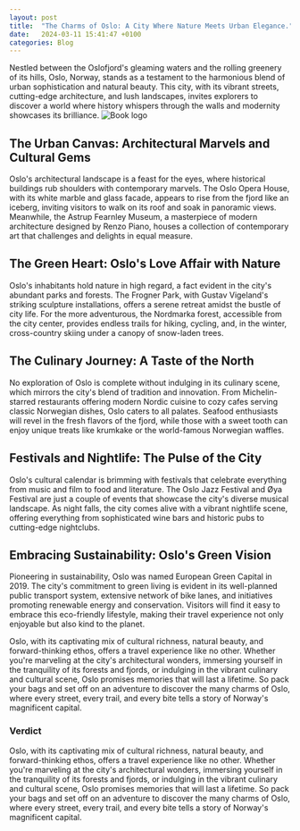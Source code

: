 ```yaml
---
layout: post
title:  "The Charms of Oslo: A City Where Nature Meets Urban Elegance."
date:   2024-03-11 15:41:47 +0100
categories: Blog
---
```


Nestled between the Oslofjord's gleaming waters and the rolling greenery of its hills, Oslo, Norway, stands as a testament to the harmonious blend of urban sophistication and natural beauty. This city, with its vibrant streets, cutting-edge architecture, and lush landscapes, invites explorers to discover a world where history whispers through the walls and modernity showcases its brilliance.
![Book logo](../../../../assets/images/oslo_ferry.jpeg)


## The Urban Canvas: Architectural Marvels and Cultural Gems
Oslo's architectural landscape is a feast for the eyes, where historical buildings rub shoulders with contemporary marvels. The Oslo Opera House, with its white marble and glass facade, appears to rise from the fjord like an iceberg, inviting visitors to walk on its roof and soak in panoramic views. Meanwhile, the Astrup Fearnley Museum, a masterpiece of modern architecture designed by Renzo Piano, houses a collection of contemporary art that challenges and delights in equal measure.

## The Green Heart: Oslo's Love Affair with Nature
Oslo's inhabitants hold nature in high regard, a fact evident in the city's abundant parks and forests. The Frogner Park, with Gustav Vigeland's striking sculpture installations, offers a serene retreat amidst the bustle of city life. For the more adventurous, the Nordmarka forest, accessible from the city center, provides endless trails for hiking, cycling, and, in the winter, cross-country skiing under a canopy of snow-laden trees.

## The Culinary Journey: A Taste of the North
No exploration of Oslo is complete without indulging in its culinary scene, which mirrors the city's blend of tradition and innovation. From Michelin-starred restaurants offering modern Nordic cuisine to cozy cafes serving classic Norwegian dishes, Oslo caters to all palates. Seafood enthusiasts will revel in the fresh flavors of the fjord, while those with a sweet tooth can enjoy unique treats like krumkake or the world-famous Norwegian waffles.

## Festivals and Nightlife: The Pulse of the City
Oslo's cultural calendar is brimming with festivals that celebrate everything from music and film to food and literature. The Oslo Jazz Festival and Øya Festival are just a couple of events that showcase the city's diverse musical landscape. As night falls, the city comes alive with a vibrant nightlife scene, offering everything from sophisticated wine bars and historic pubs to cutting-edge nightclubs.

## Embracing Sustainability: Oslo's Green Vision
Pioneering in sustainability, Oslo was named European Green Capital in 2019. The city's commitment to green living is evident in its well-planned public transport system, extensive network of bike lanes, and initiatives promoting renewable energy and conservation. Visitors will find it easy to embrace this eco-friendly lifestyle, making their travel experience not only enjoyable but also kind to the planet.

Oslo, with its captivating mix of cultural richness, natural beauty, and forward-thinking ethos, offers a travel experience like no other. Whether you're marveling at the city's architectural wonders, immersing yourself in the tranquility of its forests and fjords, or indulging in the vibrant culinary and cultural scene, Oslo promises memories that will last a lifetime. So pack your bags and set off on an adventure to discover the many charms of Oslo, where every street, every trail, and every bite tells a story of Norway's magnificent capital.

### Verdict
Oslo, with its captivating mix of cultural richness, natural beauty, and forward-thinking ethos, offers a travel experience like no other. Whether you're marveling at the city's architectural wonders, immersing yourself in the tranquility of its forests and fjords, or indulging in the vibrant culinary and cultural scene, Oslo promises memories that will last a lifetime. So pack your bags and set off on an adventure to discover the many charms of Oslo, where every street, every trail, and every bite tells a story of Norway's magnificent capital.